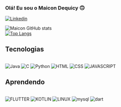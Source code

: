 
### Olá! Eu sou o Maicon Dequicy 🙃

[![Linkedin](https://img.shields.io/badge/LinkedIn-0077B5?style=for-the-badge&logo=linkedin&logoColor=white)](https://www.linkedin.com/in/maicon-dequicy-52a715273/)

![Maicon GitHub stats](https://github-readme-stats.vercel.app/api?username=MaiconDequicy&show_icons=true&theme=dracula)
<br>
[![Top Langs](https://github-readme-stats.vercel.app/api/top-langs/?username=MaiconDequicy&layout=compact&theme=dracula&card_width=475)](https://github.com/anuraghazra/github-readme-stats)

## Tecnologias

<div style="display: inline_block"><br/>
    <img alt="Java" src="https://img.shields.io/badge/Java-ED8B00?style=for-the-badge&logo=openjdk&logoColor=white"/>
    <img alt="C" src="https://img.shields.io/badge/C-00599C?style=for-the-badge&logo=c&logoColor=white"/>
    <img alt="Python" src="https://img.shields.io/badge/Python-3776AB?style=for-the-badge&logo=python&logoColor=white"/>
    <img alt="HTML" src="https://img.shields.io/badge/HTML5-E34F26?style=for-the-badge&logo=html5&logoColor=white"/>
    <img alt="CSS" src="https://img.shields.io/badge/CSS3-1572B6?style=for-the-badge&logo=css3&logoColor=white"/>
    <img alt="JAVASCRIPT" src="https://img.shields.io/badge/JavaScript-323330?style=for-the-badge&logo=javascript&logoColor=F7DF1E"/>
</div>

## Aprendendo
<div style="display: inline_block"><br/>
    <img alt="FLUTTER" src="https://img.shields.io/badge/Flutter-02569B?style=for-the-badge&logo=flutter&logoColor=white"/>
     <img alt="KOTLIN" src="https://img.shields.io/badge/Kotlin-0095D5?&style=for-the-badge&logo=kotlin&logoColor=white"/>
     <img alt="LINUX" src="https://img.shields.io/badge/Linux-FCC624?style=for-the-badge&logo=linux&logoColor=black">
     <img alt="mysql" src="https://img.shields.io/badge/MySQL-005C84?style=for-the-badge&logo=mysql&logoColor=white">
     <img alt="dart" src="https://img.shields.io/badge/Dart-0175C2?style=for-the-badge&logo=dart&logoColor=white">
</div>

